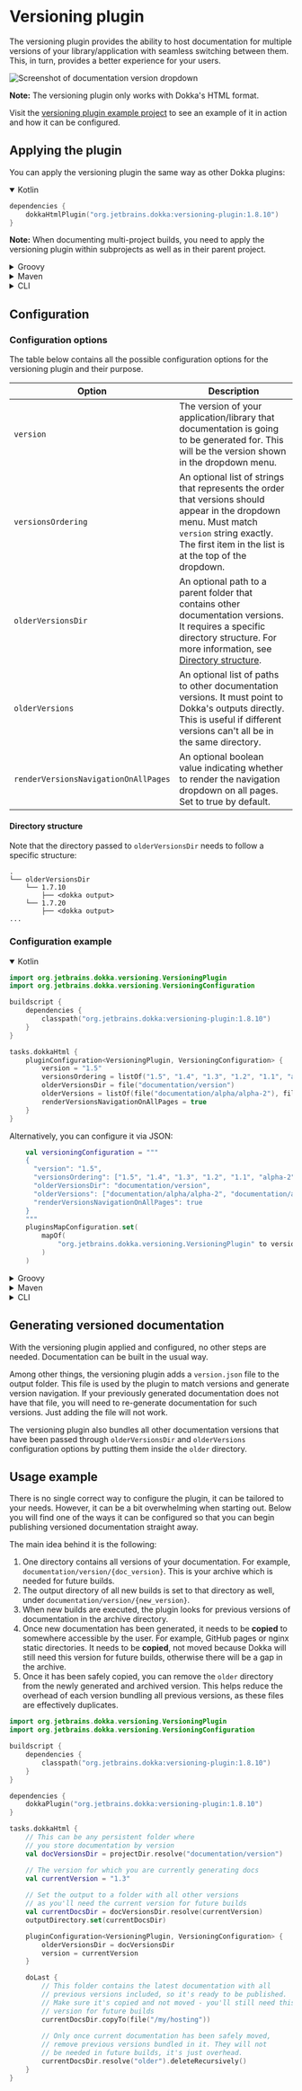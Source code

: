 # Versioning plugin

The versioning plugin provides the ability to host documentation for multiple versions of your library/application
with seamless switching between them. This, in turn, provides a better experience for your users.

![Screenshot of documentation version dropdown](versioning-plugin-example.png)

**Note:** The versioning plugin only works with Dokka's HTML format.

Visit the [versioning plugin example project](../../examples/gradle/dokka-versioning-multimodule-example)
to see an example of it in action and how it can be configured.

## Applying the plugin

You can apply the versioning plugin the same way as other Dokka plugins:

<details open>
<summary>Kotlin</summary>

```kotlin
dependencies {
    dokkaHtmlPlugin("org.jetbrains.dokka:versioning-plugin:1.8.10")
}
```

**Note:** When documenting multi-project builds, you need to apply the versioning 
plugin within subprojects as well as in their parent project.

</details>

<details>
<summary>Groovy</summary>

```groovy
dependencies {
    dokkaHtmlPlugin 'org.jetbrains.dokka:versioning-plugin:1.8.10'
}
```

**Note:** When documenting multi-project builds, you need to apply the versioning 
plugin within subprojects as well as in their parent project.

</details>

<details>
<summary>Maven</summary>

```xml
<plugin>
    <groupId>org.jetbrains.dokka</groupId>
    <artifactId>dokka-maven-plugin</artifactId>
    ...
    <configuration>
        <dokkaPlugins>
            <plugin>
                <groupId>org.jetbrains.dokka</groupId>
                <artifactId>versioning-plugin</artifactId>
                <version>1.8.10</version>
            </plugin>
        </dokkaPlugins>
    </configuration>
</plugin>
```

</details>

<details>
<summary>CLI</summary>

You can find the versioning plugin's artifact on
[mvnrepository](https://mvnrepository.com/artifact/org.jetbrains.dokka/versioning-plugin/1.8.10) or by browsing
[maven central repository](https://repo1.maven.org/maven2/org/jetbrains/dokka/versioning-plugin/1.8.10)
directly, and pass it to `pluginsClasspath`.

Via command line arguments:

```Bash
java -jar dokka-cli-1.8.10.jar \
     -pluginsClasspath "./dokka-base-1.8.10.jar;...;./versioning-plugin-1.8.10.jar" \
     ...
```

Via JSON configuration:

```json
{
  ...
  "pluginsClasspath": [
    "./dokka-base-1.8.10.jar",
    "...",
    "./versioning-plugin-1.8.10.jar"
  ],
  ...
}
```

</details>

## Configuration

### Configuration options

The table below contains all the possible configuration options for the versioning plugin and their purpose.

| **Option**                           | **Description**                                                                                                                                                                                        |
|--------------------------------------|--------------------------------------------------------------------------------------------------------------------------------------------------------------------------------------------------------|
| `version`                            | The version of your application/library that documentation is going to be generated for. This will be the version shown in the dropdown menu.                                                          |
| `versionsOrdering`                   | An optional list of strings that represents the order that versions should appear in the dropdown menu. Must match `version` string exactly. The first item in the list is at the top of the dropdown. |
| `olderVersionsDir`                   | An optional path to a parent folder that contains other documentation versions. It requires a specific directory structure. For more information, see [Directory structure](#directory-structure).     |
| `olderVersions`                      | An optional list of paths to other documentation versions. It must point to Dokka's outputs directly. This is useful if different versions can't all be in the same directory.                         |
| `renderVersionsNavigationOnAllPages` | An optional boolean value indicating whether to render the navigation dropdown on all pages. Set to true by default.                                                                                   |

#### Directory structure

Note that the directory passed to `olderVersionsDir` needs to follow a specific structure:

```text
.
└── olderVersionsDir
    └── 1.7.10
        ├── <dokka output>
    └── 1.7.20
        ├── <dokka output>
...
```

### Configuration example

<details open>
<summary>Kotlin</summary>

```kotlin
import org.jetbrains.dokka.versioning.VersioningPlugin
import org.jetbrains.dokka.versioning.VersioningConfiguration

buildscript {
    dependencies {
        classpath("org.jetbrains.dokka:versioning-plugin:1.8.10")
    }
}

tasks.dokkaHtml {
    pluginConfiguration<VersioningPlugin, VersioningConfiguration> {
        version = "1.5"
        versionsOrdering = listOf("1.5", "1.4", "1.3", "1.2", "1.1", "alpha-2", "alpha-1")
        olderVersionsDir = file("documentation/version")
        olderVersions = listOf(file("documentation/alpha/alpha-2"), file("documentation/alpha/alpha-1"))
        renderVersionsNavigationOnAllPages = true
    }
}
```

Alternatively, you can configure it via JSON:

```kotlin
    val versioningConfiguration = """
    {
      "version": "1.5",
      "versionsOrdering": ["1.5", "1.4", "1.3", "1.2", "1.1", "alpha-2", "alpha-1"],
      "olderVersionsDir": "documentation/version",
      "olderVersions": ["documentation/alpha/alpha-2", "documentation/alpha/alpha-1"],
      "renderVersionsNavigationOnAllPages": true
    }
    """
    pluginsMapConfiguration.set(
        mapOf(
            "org.jetbrains.dokka.versioning.VersioningPlugin" to versioningConfiguration
        )
    )
```

</details>

<details>
<summary>Groovy</summary>

```groovy
dokkaHtml {
    String versioningConfiguration = """
    {
      "version": "1.5",
      "versionsOrdering": ["1.5", "1.4", "1.3", "1.2", "1.1", "alpha-2", "alpha-1"],
      "olderVersionsDir": "documentation/version",
      "olderVersions": ["documentation/alpha/alpha-2", "documentation/alpha/alpha-1"],
      "renderVersionsNavigationOnAllPages": true
    }
    """
    pluginsMapConfiguration.set(
            ["org.jetbrains.dokka.versioning.VersioningPlugin": versioningConfiguration]
    )
}
```

</details>

<details>
<summary>Maven</summary>

```xml
<plugin>
    <groupId>org.jetbrains.dokka</groupId>
    <artifactId>dokka-maven-plugin</artifactId>
    ...
    <configuration>
        <pluginsConfiguration>
            <org.jetbrains.dokka.versioning.VersioningPlugin>
                <version>1.5</version>
                <versionsOrdering>
                    <version>1.5</version>
                    <version>1.4</version>
                    <version>1.3</version>
                    <version>1.2</version>
                    <version>1.1</version>
                    <version>alpha-2</version>
                    <version>alpha-1</version>
                </versionsOrdering>
                <olderVersionsDir>${project.basedir}/documentation/version</olderVersionsDir>
                <olderVersions>
                    <version>${project.basedir}/documentation/alpha/alpha-2</version>
                    <version>${project.basedir}/documentation/alpha/alpha-1</version>
                </olderVersions>
                <renderVersionsNavigationOnAllPages>true</renderVersionsNavigationOnAllPages>
            </org.jetbrains.dokka.versioning.VersioningPlugin>
        </pluginsConfiguration>
    </configuration>
</plugin>
```

</details>

<details>
<summary>CLI</summary>

```Bash
java -jar dokka-cli-1.8.10.jar \
     ...
     -pluginsConfiguration "org.jetbrains.dokka.versioning.VersioningPlugin={\"version\": \"1.5\", \"versionsOrdering\": [\"1.5\", \"1.4\", \"1.3\", \"1.2\", \"1.1\", \"alpha-2\", \"alpha-1\"], \"olderVersionsDir\": \"documentation/version\", \"olderVersions\": [\"documentation/alpha/alpha-2\", \"documentation/alpha/alpha-1\"], \"renderVersionsNavigationOnAllPages\": true}"

```

Alternatively, via JSON configuration:
```json
{
  "moduleName": "Dokka Example",
  ...
  "pluginsConfiguration": [
    {
      "fqPluginName": "org.jetbrains.dokka.versioning.VersioningPlugin",
      "serializationFormat": "JSON",
      "values": "{\"version\": \"1.5\", \"versionsOrdering\": [\"1.5\", \"1.4\", \"1.3\", \"1.2\", \"1.1\", \"alpha-2\", \"alpha-1\"], \"olderVersionsDir\": \"documentation/version\", \"olderVersions\": [\"documentation/alpha/alpha-2\", \"documentation/alpha/alpha-1\"], \"renderVersionsNavigationOnAllPages\": true}"
    }
  ]
}
```

</details>

## Generating versioned documentation

With the versioning plugin applied and configured, no other steps are needed. Documentation can be built in the usual way.

Among other things, the versioning plugin adds a `version.json` file to the output folder. This file is used by the
plugin to match versions and generate version navigation. If your previously generated documentation does not have that
file, you will need to re-generate documentation for such versions. Just adding the file will not work.

The versioning plugin also bundles all other documentation versions that have been passed through `olderVersionsDir`
and `olderVersions` configuration options by putting them inside the `older` directory.

## Usage example

There is no single correct way to configure the plugin, it can be tailored to your needs. However,
it can be a bit overwhelming when starting out. Below you will find one of the ways it can be configured so that you
can begin publishing versioned documentation straight away.

The main idea behind it is the following:

1. One directory contains all versions of your documentation. For example, `documentation/version/{doc_version}`.
   This is your archive which is needed for future builds.
2. The output directory of all new builds is set to that directory as well, under `documentation/version/{new_version}`.
3. When new builds are executed, the plugin looks for previous versions of documentation in the archive directory.
4. Once new documentation has been generated, it needs to be **copied** to somewhere accessible by the user.
   For example, GitHub pages or nginx static directories. It needs to be **copied**, not moved because Dokka will still
   need this version for future builds, otherwise there will be a gap in the archive.
5. Once it has been safely copied, you can remove the `older` directory from the newly generated and archived version.
   This helps reduce the overhead of each version bundling all previous versions, as these files are effectively duplicates.

```kotlin
import org.jetbrains.dokka.versioning.VersioningPlugin
import org.jetbrains.dokka.versioning.VersioningConfiguration

buildscript {
    dependencies {
        classpath("org.jetbrains.dokka:versioning-plugin:1.8.10")
    }
}

dependencies {
    dokkaPlugin("org.jetbrains.dokka:versioning-plugin:1.8.10")
}

tasks.dokkaHtml {
    // This can be any persistent folder where
    // you store documentation by version
    val docVersionsDir = projectDir.resolve("documentation/version")

    // The version for which you are currently generating docs
    val currentVersion = "1.3"
    
    // Set the output to a folder with all other versions
    // as you'll need the current version for future builds
    val currentDocsDir = docVersionsDir.resolve(currentVersion)
    outputDirectory.set(currentDocsDir)

    pluginConfiguration<VersioningPlugin, VersioningConfiguration> {
        olderVersionsDir = docVersionsDir
        version = currentVersion
    }

    doLast {
        // This folder contains the latest documentation with all
        // previous versions included, so it's ready to be published.
        // Make sure it's copied and not moved - you'll still need this
        // version for future builds
        currentDocsDir.copyTo(file("/my/hosting"))
       
        // Only once current documentation has been safely moved,
        // remove previous versions bundled in it. They will not
        // be needed in future builds, it's just overhead.
        currentDocsDir.resolve("older").deleteRecursively()
    }
}
```
